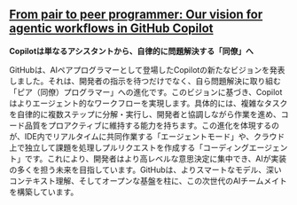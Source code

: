 ## [From pair to peer programmer: Our vision for agentic workflows in GitHub Copilot](https://github.blog/news-insights/product-news/from-pair-to-peer-programmer-our-vision-for-agentic-workflows-in-github-copilot/)

**Copilotは単なるアシスタントから、自律的に問題解決する「同僚」へ**

GitHubは、AIペアプログラマーとして登場したCopilotの新たなビジョンを発表しました。それは、開発者の指示を待つだけでなく、自ら問題解決に取り組む「ピア（同僚）プログラマー」への進化です。このビジョンに基づき、Copilotはよりエージェント的なワークフローを実現します。具体的には、複雑なタスクを自律的に複数ステップに分解・実行し、開発者と協調しながら作業を進め、コード品質をプロアクティブに維持する能力を持ちます。この進化を体現するのが、IDE内でリアルタイムに共同作業する「エージェントモード」や、クラウド上で独立して課題を処理しプルリクエストを作成する「コーディングエージェント」です。これにより、開発者はより高レベルな意思決定に集中でき、AIが実装の多くを担う未来を目指しています。GitHubは、よりスマートなモデル、深いコンテキスト理解、そしてオープンな基盤を柱に、この次世代のAIチームメイトを構築しています。
